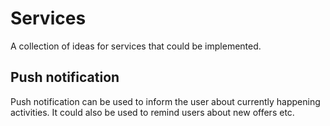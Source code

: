# Services

A collection of ideas for services that could be implemented.

## Push notification

Push notification can be used to inform the user about currently happening activities. It could also be used to remind users about new offers etc.
